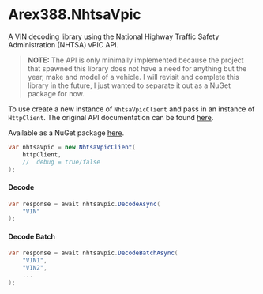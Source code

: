 # Arex388.NhtsaVpic

A VIN decoding library using the National Highway Traffic Safety Administration (NHTSA) vPIC API.

> **NOTE:** The API is only minimally implemented because the project that spawned this library does not have a need for anything but the year, make and model of a vehicle. I will revisit and complete this library in the future, I just wanted to separate it out as a NuGet package for now.

To use create a new instance of `NhtsaVpicClient` and pass in an instance of `HttpClient`. The original API documentation can be found [here](https://vpic.nhtsa.dot.gov/api/).

Available as a NuGet package [here]().

```c#
var nhtsaVpic = new NhtsaVpicClient(
    httpClient,
    //	debug = true/false
);
```

#### Decode

```c#
var response = await nhtsaVpic.DecodeAsync(
    "VIN"
);
```

#### Decode Batch

```C#
var response = await nhtsaVpic.DecodeBatchAsync(
    "VIN1",
    "VIN2",
    ...
);
```


